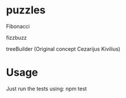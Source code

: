 # puzzles

Fibonacci

fizzbuzz

treeBuilder (Original concept Cezarijus Kivilius)

# Usage

Just run the tests using:
npm test
